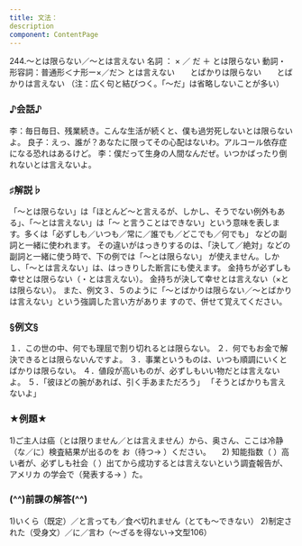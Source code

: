 ```yaml
---
title: 文法：
description
component: ContentPage
---
```



244.～とは限らない／～とは言えない
名詞 ： × ／ だ ＋ とは限らない
動詞・形容詞：普通形＜ナ形ー×／だ＞ とは言えない
      とばかりは限らない
      とばかりは言えない
（注：広く句と結びつく。「～だ」は省略しないことが多い）
### ♪会話♪
李：毎日毎日、残業続き。こんな生活が続くと、僕も過労死しないとは限らないよ。
良子：えっ、誰が？あなたに限ってその心配はないわ。アルコール依存症になる恐れはあるけど。
李：僕だって生身の人間なんだぜ。いつかばったり倒れないとは言えないよ。
### ♯解説♭
「～とは限らない」は「ほとんど～と言えるが、しかし、そうでない例外もある」、「～とは言えない」は「～ と言うことはできない」という意味を表します。多くは「必ずしも／いつも／常に／誰でも／どこでも／何でも」 などの副詞と一緒に使われます。
その違いがはっきりするのは、「決して／絶対」などの副詞と一緒に使う時で、下の例では「～とは限らない」 が使えません。しかし、「～とは言えない」は、はっきりした断言にも使えます。
金持ちが必ずしも幸せとは限らない（・とは言えない）。
金持ちが決して幸せとは言えない（×とは限らない）。
また、例文３、５のように「～とばかりは限らない／～とばかりは言えない」という強調した言い方がありま すので、併せて覚えてください。
### §例文§
１．この世の中、何でも理屈で割り切れるとは限らない。
２．何でもお金で解決できるとは限らないんですよ。
３．事業というものは、いつも順調にいくとばかりは限らない。
４．値段が高いものが、必ずしもいい物だとは言えないよ。
５．「彼ほどの腕があれば、引く手あまただろう」 「そうとばかりも言えないよ」
### ★例題★
1)ご主人は癌（とは限りません／とは言えません）から、奥さん、ここは冷静（な／に）検査結果が出るのを
お（待つ→ ）ください。    
2) 知能指数（ ）高い者が、必ずしも社会（ ）出てから成功するとは言えないという調査報告が、アメリカ
の学会で（発表する→ ）た。  
### (^^)前課の解答(^^)
1)いくら（既定）／と言っても／食べ切れません（とても～できない）
2)制定された（受身文）／に／言わ（～ざるを得ない→文型106）
